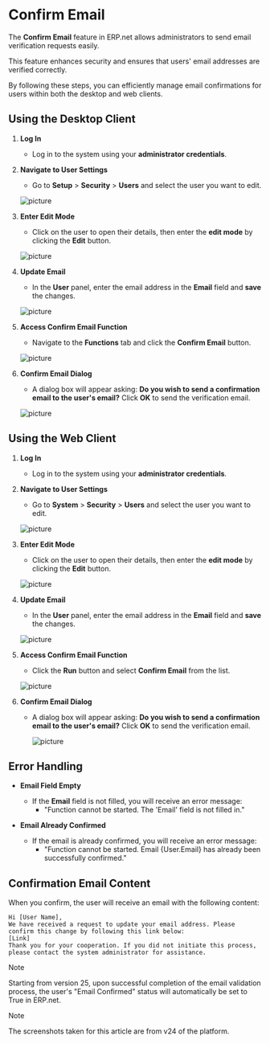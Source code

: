 # Confirm Email

The **Confirm Email** feature in ERP.net allows administrators to send email verification requests easily. 

This feature enhances security and ensures that users' email addresses are verified correctly. 

By following these steps, you can efficiently manage email confirmations for users within both the desktop and web clients.

## Using the Desktop Client

1. **Log In**
   - Log in to the system using your **administrator credentials**.

2. **Navigate to User Settings**
   - Go to **Setup** > **Security** > **Users** and select the user you want to edit.
  
   ![picture](pictures/Email_Desctop_nav_17_07.png)

3. **Enter Edit Mode**
   - Click on the user to open their details, then enter the **edit mode** by clicking the **Edit** button.
  
   ![picture](pictures/Email_Desctop_edit_17_07.png)

4. **Update Email**
   - In the **User** panel, enter the email address in the **Email** field and **save** the changes.
  
   ![picture](pictures/Email_Desctop_email_change_17_07.png)

5. **Access Confirm Email Function**
   - Navigate to the **Functions** tab and click the **Confirm Email** button.
  
   ![picture](pictures/Email_Desctop_confirm_17_07.png)

6. **Confirm Email Dialog**
   - A dialog box will appear asking: **Do you wish to send a confirmation email to the user's email?** Click **OK** to send the verification email.
  
   ![picture](pictures/Email_Desctop_Confirm_edit_17_07.png)

## Using the Web Client

1. **Log In**
   - Log in to the system using your **administrator credentials**.

2. **Navigate to User Settings**
   - Go to **System** > **Security** > **Users** and select the user you want to edit.
  
   ![picture](pictures/Email_Web_nav_17_07.png)

3. **Enter Edit Mode**
   - Click on the user to open their details, then enter the **edit mode** by clicking the **Edit** button.
  
   ![picture](pictures/Email_Web_edit_17_07.png)

4. **Update Email**
   - In the **User** panel, enter the email address in the **Email** field and **save** the changes.
  
   ![picture](pictures/Email_Web_email_change_17_07.png)

5. **Access Confirm Email Function**
   - Click the **Run** button and select **Confirm Email** from the list.
  
   ![picture](pictures/Email_Web_confirm_17_07.png)

6. **Confirm Email Dialog**
   - A dialog box will appear asking: **Do you wish to send a confirmation email to the user's email?** Click **OK** to send the verification email.
  
     ![picture](pictures/Email_Web_Confirm_or_cancel_17_07.png)

## Error Handling

- **Email Field Empty**
  - If the **Email** field is not filled, you will receive an error message:
    - "Function cannot be started. The 'Email' field is not filled in."

- **Email Already Confirmed**
  - If the email is already confirmed, you will receive an error message:
    - "Function cannot be started. Email {User.Email} has already been successfully confirmed."

## Confirmation Email Content

When you confirm, the user will receive an email with the following content:

  ```
  Hi [User Name],
  We have received a request to update your email address. Please confirm this change by following this link below:
  [Link]
  Thank you for your cooperation. If you did not initiate this process, please contact the system administrator for assistance.
  ```

> [!NOTE]
>
> Starting from version 25, upon successful completion of the email validation process, the user's "Email Confirmed" status will automatically be set to True in ERP.net.

> [!NOTE]
> 
> The screenshots taken for this article are from v24 of the platform.
